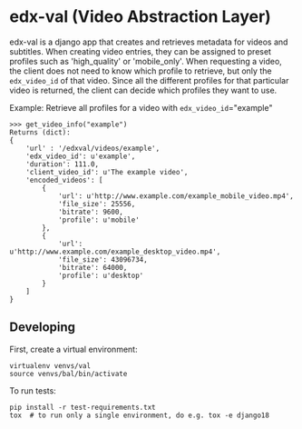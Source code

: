 edx-val (Video Abstraction Layer)
=================================

edx-val is a django app that creates and retrieves metadata for videos and subtitles. When creating video entries, they can be assigned to preset profiles such as 'high_quality' or 'mobile_only'. When requesting a video, the client does not need to know which profile to retrieve, but only the `edx_video_id` of that video. Since all the different profiles for that particular video is returned, the client can decide which profiles they want to use. 
 
Example:
Retrieve all profiles for a video with `edx_video_id`="example"
```
>>> get_video_info("example")
Returns (dict):
{
    'url' : '/edxval/videos/example',
    'edx_video_id': u'example',
    'duration': 111.0,
    'client_video_id': u'The example video',
    'encoded_videos': [
        {
            'url': u'http://www.example.com/example_mobile_video.mp4',
            'file_size': 25556,
            'bitrate': 9600,
            'profile': u'mobile'
        },
        {
            'url': u'http://www.example.com/example_desktop_video.mp4',
            'file_size': 43096734,
            'bitrate': 64000,
            'profile': u'desktop'
        }
    ]
}
```
 
Developing
-----------------
First, create a virtual environment:
```
virtualenv venvs/val
source venvs/bal/bin/activate
```

To run tests:
```
pip install -r test-requirements.txt
tox  # to run only a single environment, do e.g. tox -e django18
```
